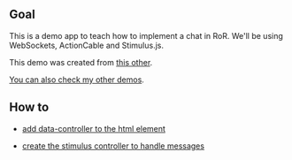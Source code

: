 ## Goal
This is a demo app to teach how to implement a chat in RoR.
We'll be using WebSockets, ActionCable and Stimulus.js.

This demo was created from [this other](https://github.com/andrerferrer/chat-demo#goal).

[You can also check my other demos](https://github.com/andrerferrer/dedemos/blob/master/README.md#ded%C3%A9mos).

## How to

- [add data-controller to the html element](https://github.com/andrerferrer/chat-with-stimulus-demo/commit/d81522b78e998388eba5becb02ca72dc67cbbbed)

- [create the stimulus controller to handle messages](https://github.com/andrerferrer/chat-with-stimulus-demo/commit/295276ac07fa7b94694b11b3790d86127a4a3e01)
